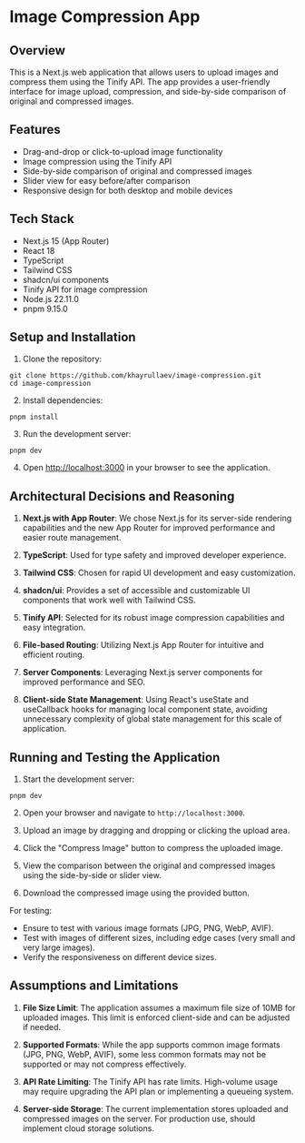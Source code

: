 # Image Compression App

## Overview

This is a Next.js web application that allows users to upload images and compress them using the Tinify API. The app provides a user-friendly interface for image upload, compression, and side-by-side comparison of original and compressed images.

## Features

- Drag-and-drop or click-to-upload image functionality
- Image compression using the Tinify API
- Side-by-side comparison of original and compressed images
- Slider view for easy before/after comparison
- Responsive design for both desktop and mobile devices

## Tech Stack

- Next.js 15 (App Router)
- React 18
- TypeScript
- Tailwind CSS
- shadcn/ui components
- Tinify API for image compression
- Node.js 22.11.0
- pnpm 9.15.0

## Setup and Installation

1. Clone the repository:

```plaintext
git clone https://github.com/khayrullaev/image-compression.git
cd image-compression
```

2. Install dependencies:

```plaintext
pnpm install
```

3. Run the development server:

```plaintext
pnpm dev
```

4. Open [http://localhost:3000](http://localhost:3000) in your browser to see the application.

## Architectural Decisions and Reasoning

1. **Next.js with App Router**: We chose Next.js for its server-side rendering capabilities and the new App Router for improved performance and easier route management.

2. **TypeScript**: Used for type safety and improved developer experience.

3. **Tailwind CSS**: Chosen for rapid UI development and easy customization.

4. **shadcn/ui**: Provides a set of accessible and customizable UI components that work well with Tailwind CSS.

5. **Tinify API**: Selected for its robust image compression capabilities and easy integration.

6. **File-based Routing**: Utilizing Next.js App Router for intuitive and efficient routing.

7. **Server Components**: Leveraging Next.js server components for improved performance and SEO.

8. **Client-side State Management**: Using React's useState and useCallback hooks for managing local component state, avoiding unnecessary complexity of global state management for this scale of application.

## Running and Testing the Application

1. Start the development server:

```plaintext
pnpm dev
```

2. Open your browser and navigate to `http://localhost:3000`.

3. Upload an image by dragging and dropping or clicking the upload area.

4. Click the "Compress Image" button to compress the uploaded image.

5. View the comparison between the original and compressed images using the side-by-side or slider view.

6. Download the compressed image using the provided button.

For testing:

- Ensure to test with various image formats (JPG, PNG, WebP, AVIF).
- Test with images of different sizes, including edge cases (very small and very large images).
- Verify the responsiveness on different device sizes.

## Assumptions and Limitations

1. **File Size Limit**: The application assumes a maximum file size of 10MB for uploaded images. This limit is enforced client-side and can be adjusted if needed.

2. **Supported Formats**: While the app supports common image formats (JPG, PNG, WebP, AVIF), some less common formats may not be supported or may not compress effectively.

3. **API Rate Limiting**: The Tinify API has rate limits. High-volume usage may require upgrading the API plan or implementing a queueing system.

4. **Server-side Storage**: The current implementation stores uploaded and compressed images on the server. For production use, should implement cloud storage solutions.
